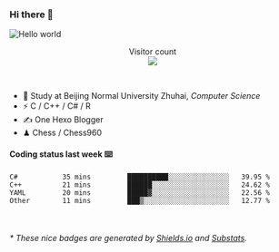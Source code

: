 ### Hi there 👋


<img src="https://raw.githubusercontent.com/sagar-viradiya/sagar-viradiya/master/resources/banner.png" alt="Hello world">
<p align="center"> 
  Visitor count<br/>
  <img src="https://profile-counter.glitch.me/youszoe/count.svg" />
</p>

<br/>


- 🍻  Study at Beijing Normal University Zhuhai, _Computer Science_
- ⚡  C / C++ / C# / R
- ✍️  One Hexo Blogger
- ♟  Chess / Chess960 


#### Coding status last week ⌨️

<!--START_SECTION:waka-->
```text
C#           35 mins         ██████████░░░░░░░░░░░░░░░   39.95 % 
C++          21 mins         ██████░░░░░░░░░░░░░░░░░░░   24.62 % 
YAML         20 mins         █████▓░░░░░░░░░░░░░░░░░░░   22.56 % 
Other        11 mins         ███▒░░░░░░░░░░░░░░░░░░░░░   12.77 % 
```
<!--END_SECTION:waka-->

<br/>
<center><img src="http://ghchart.rshah.org/409ba5/yousazoe" alt="" /></center>


<h6>* These nice badges are generated by <a href="https://shields.io/">Shields.io</a> and <a href="https://github.com/spencerwooo/Substats">Substats</a>.</h6>
